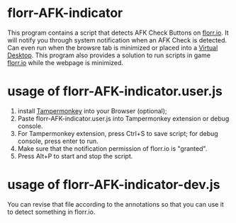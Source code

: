 # florr-AFK-indicator
This program contains a script that detects AFK Check Buttons on [florr.io](florr.io). It will notify you through system notification when an AFK Check is detected. Can even run when the browsre tab is minimized or placed into a [Virtual Desktop](https://learn.microsoft.com/en-us/archive/blogs/uspartner_ts2team/windows-virtual-desktop).
This program also provides a solution to run scripts in game [florr.io](florr.io) while the webpage is minimized.

# usage of florr-AFK-indicator.user.js
1. install [Tampermonkey](https://www.tampermonkey.net/) into your Browser (optional);
2. Paste florr-AFK-indicator.user.js into Tampermonkey extension or debug console.
3. For Tampermonkey extension, press Ctrl+S to save script; for debug console, press enter to run.
4. Make sure that the notification permission of florr.io is "granted".
5. Press Alt+P to start and stop the script.

# usage of florr-AFK-indicator-dev.js
You can revise that file according to the annotations so that you can use it to detect something in florr.io.
